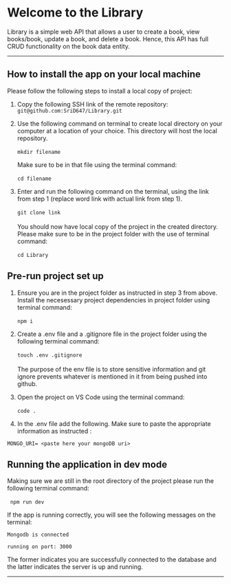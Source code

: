 # **Welcome to the Library**

 Library is a simple web API that allows a user to create a book, view books/book, update a book, and delete a book. Hence, this API has full CRUD functionality on the book data entity. 

---

## **How to install the app on your local machine**

Please follow the following steps to install a local copy of project:<br>

1. Copy the following SSH link of the remote repository: `git@github.com:SriD647/Library.git`<br>
  
2. Use the following command on terminal to create local directory on your computer at a location of your choice. This directory will host the local repository.
 <br><br>``mkdir filename``<br>
 
   Make sure to be in that file using the terminal command:<br><br>``cd filename `` <br>
  
3. Enter and run the following command on the terminal, using the link from step 1 (replace word link with actual link from step 1).<br><br>` git clone link `<br><br>  You should now have local copy of the project in the created directory. Please make sure to be in the project folder with the use of terminal command:<br><br> `cd Library`<br>

## **Pre-run project set up**

1. Ensure you are in the project folder as instructed in step 3 from above. Install the necesessary project dependencies in project folder using terminal command:<br><br>``npm i``<br>

2. Create a .env file and a .gitignore file in the project folder using the following terminal command:<br><br> ``touch .env .gitignore``<br><br> The purpose of the env file is to store sensitive information and git ignore prevents whatever is mentioned in it from being pushed into github.

3. Open the project on VS Code using the terminal command:<br><br> ``code .``<br>

4. In the .env file add the following. Make sure to paste the appropriate information as instructed :<br>

```
MONGO_URI= <paste here your mongoDB uri>
``````

## **Running the application in dev mode** <br>

Making sure we are still in the root directory of the project please run the following terminal command:<br><br>` npm run dev`<br>

If the app is running correctly, you will see the following messages on the terminal:<br>


``Mongodb is connected``<br>

``running on port: 3000``  <br>

The former indicates you are successfully connected to the database and the latter indicates the server is up and running.

---